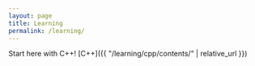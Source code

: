 ```yaml
---
layout: page
title: Learning
permalink: /learning/
---
```


Start here with C++!
[C++]({{ "/learning/cpp/contents/" | relative_url }})